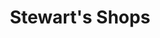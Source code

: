 ---
title: "Stewart's Shops"
url: /gloversville/stewarts-shops-south-main-street/
shop: convenience
---